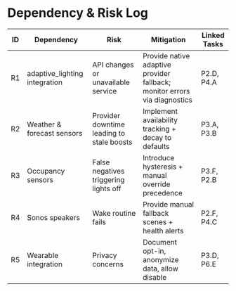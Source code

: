 # Dependency & Risk Log

| ID | Dependency | Risk | Mitigation | Linked Tasks |
| --- | --- | --- | --- | --- |
| R1 | adaptive_lighting integration | API changes or unavailable service | Provide native adaptive provider fallback; monitor errors via diagnostics | P2.D, P4.A |
| R2 | Weather & forecast sensors | Provider downtime leading to stale boosts | Implement availability tracking + decay to defaults | P3.A, P3.B |
| R3 | Occupancy sensors | False negatives triggering lights off | Introduce hysteresis + manual override precedence | P3.F, P2.B |
| R4 | Sonos speakers | Wake routine fails | Provide manual fallback scenes + health alerts | P2.F, P4.C |
| R5 | Wearable integration | Privacy concerns | Document opt-in, anonymize data, allow disable | P3.D, P6.E |
